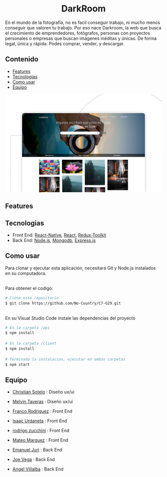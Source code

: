 <h1 align="center">DarkRoom</h1>

En el mundo de la fotografía, no es facil conseguir trabajo, ni mucho menos conseguir que valoren tu trabajo.
Por eso nace Darkroom, la web que busca el crecimiento de emprendedores, fotógrafos, personas con proyectos personales o empresas que buscan imágenes inéditas y únicas.
De forma legal, única y rápida. Podes comprar, vender, y descargar.

## Contenido
 - [Features](#features)
 - [Tecnologias](#tecnologias)
 - [Como usar](#como-usar)
 - [Equipo](#equipo)

<img src="https://github.com/No-Country/C7-G29/blob/dev/images/banner.png">

## Features

## Tecnologias
  - Front End: [React-Native](https://reactnative.dev/), [React](https://reactjs.org/), [Redux-Toolkit](https://redux-toolkit.js.org
)
  - Back End: [Node.js](https://nodejs.org), [Mongodb](https://www.mongodb.com/), [Express.js](https://expressjs.com/) 

## Como usar

Para clonar y ejecutar esta aplicación, necesitará Git y Node.js instalados en su computadora.

<br>
Para obtener el codigo:

```bash
# Clone este repositorio
$ git clone https://github.com/No-Country/C7-G29.git
```
<br>
En su Visual Studio Code instale las dependencias del proyecto

```bash
# En la carpeta /api
$ npm install

# En la carpeta /client
$ npm install

# Terminada la instalacion, ejecutar en ambas carpetas
$ npm start
```

## Equipo
- [Christian Sotelo]() : Diseño ux/ui
- [Melvin Taveras]() : Diseño ux/ui

- [Franco Rodriguez](https://www.linkedin.com/in/juan-franco-rodriguez/) : Front End
- [Isaac Urdaneta]() : Front End
- [rodrigo zucchini]() : Front End
- [Mateo Marquez]() : Front End

- [Emanuel Juri](https://www.linkedin.com/in/emanuel-juri/) : Back End 
- [Joe Vega]() : Back End 
- [Angel Villalba](https://www.linkedin.com/in/angelvillalba/) : Back End 




